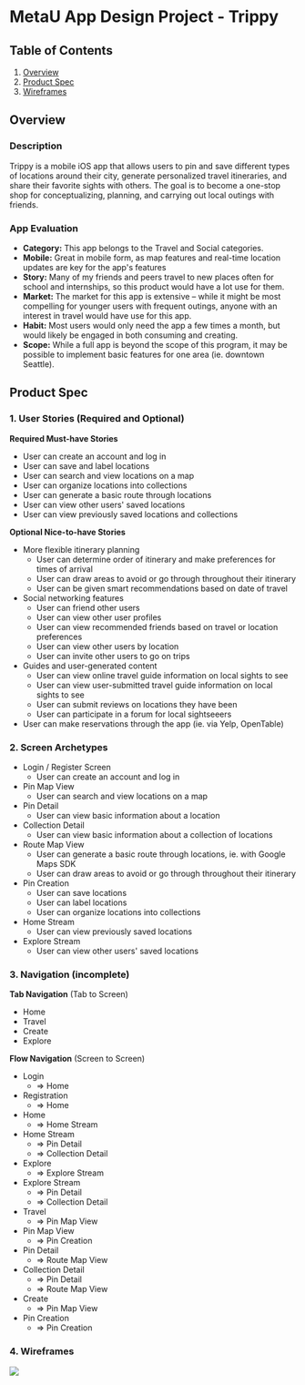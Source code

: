 # MetaU App Design Project - Trippy 

## Table of Contents
1. [Overview](#Overview)
1. [Product Spec](#Product-Spec)
1. [Wireframes](#Wireframes)

## Overview
### Description
Trippy is a mobile iOS app that allows users to pin and save different types of locations around their city, generate personalized travel itineraries, and share their favorite sights with others. The goal is to become a one-stop shop for conceptualizing, planning, and carrying out local outings with friends. 

### App Evaluation
- **Category:** This app belongs to the Travel and Social categories.
- **Mobile:** Great in mobile form, as map features and real-time location updates are key for the app's features
- **Story:** Many of my friends and peers travel to new places often for school and internships, so this product would have a lot use for them.
- **Market:** The market for this app is extensive – while it might be most compelling for younger users with frequent outings, anyone with an interest in travel would have use for this app.
- **Habit:** Most users would only need the app a few times a month, but would likely be engaged in both consuming and creating.
- **Scope:** While a full app is beyond the scope of this program, it may be possible to implement basic features for one area (ie. downtown Seattle). 

## Product Spec

### 1. User Stories (Required and Optional)

**Required Must-have Stories**

* User can create an account and log in
* User can save and label locations
* User can search and view locations on a map
* User can organize locations into collections
* User can generate a basic route through locations
* User can view other users' saved locations
* User can view previously saved locations and collections

**Optional Nice-to-have Stories**

* More flexible itinerary planning
    * User can determine order of itinerary and make preferences for times of arrival
    * User can draw areas to avoid or go through throughout their itinerary
    * User can be given smart recommendations based on date of travel
* Social networking features
    * User can friend other users
    * User can view other user profiles
    * User can view recommended friends based on travel or location preferences
    * User can view other users by location
    * User can invite other users to go on trips
* Guides and user-generated content
    * User can view online travel guide information on local sights to see
    * User can view user-submitted travel guide information on local sights to see
    * User can submit reviews on locations they have been
    * User can participate in a forum for local sightseeers
* User can make reservations through the app (ie. via Yelp, OpenTable)

### 2. Screen Archetypes

* Login / Register Screen
   * User can create an account and log in
* Pin Map View
   * User can search and view locations on a map
* Pin Detail 
    * User can view basic information about a location
* Collection Detail
    * User can view basic information about a collection of locations
* Route Map View
    * User can generate a basic route through locations, ie. with Google Maps SDK
    * User can draw areas to avoid or go through throughout their itinerary
* Pin Creation
    * User can save locations
    * User can label locations 
    * User can organize locations into collections
* Home Stream
    * User can view previously saved locations
* Explore Stream
    * User can view other users' saved locations

### 3. Navigation (incomplete)

**Tab Navigation** (Tab to Screen)

* Home
* Travel
* Create
* Explore

**Flow Navigation** (Screen to Screen)

* Login
   * => Home
* Registration
   * => Home
* Home
    * => Home Stream
* Home Stream
    * => Pin Detail
    * => Collection Detail
* Explore
    * => Explore Stream
* Explore Stream
    * => Pin Detail
    * => Collection Detail
* Travel
    * => Pin Map View
* Pin Map View
    * => Pin Creation
* Pin Detail
    * => Route Map View
* Collection Detail
    * => Pin Detail
    * => Route Map View
* Create
    * => Pin Map View
* Pin Creation
    * => Pin Creation

### 4. Wireframes
![](https://i.imgur.com/SqnU0iO.jpg)
